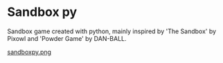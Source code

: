 # Sandbox py
 Sandbox game created with python, mainly inspired by 'The Sandbox' by Pixowl and 'Powder Game' by DAN-BALL.

[sandboxpy.png](https://github.com/Zac8668/Sandbox-SandFallingGame-py/blob/main/sandboxpy.png)
